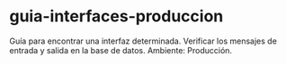 # guia-interfaces-produccion
Guía para encontrar una interfaz determinada. Verificar los mensajes de entrada y salida en la base de datos. Ambiente: Producción.
